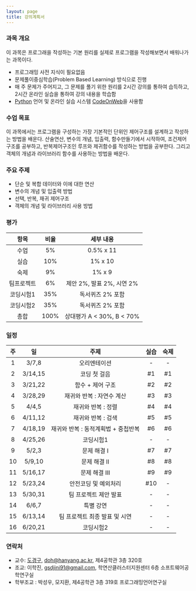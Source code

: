```yaml
---
layout: page
title: 강의계획서
---
```


### 과목 개요
이 과목은 프로그래을 작성하는 기본 원리를 실제로 프로그램을 작성해보면서 배워나가는 과목이다.
- 프로그래밍 사전 지식이 필요없음
- 문제풀이중심학습(Problem Based Learning) 방식으로 진행
- 매 주 문제가 주어지고, 그 문제를 풀기 위한 원리를 2시간 강의를 통하여 습득하고, 2시간 온라인 실습을 통하여 강의 내용을 학습함
- [Python](https://www.python.org/) 언어 및 온라인 실습 시스템 [CodeOnWeb](https://erica.codeonweb.com)을 사용함

### 수업 목표
이 과목에서는 프로그램을 구성하는 가장 기본적인 단위인 제어구조를 설계하고 작성하는 방법을 배운다. 산술연산, 변수의 개념, 입출력, 함수만들기에서 시작하여, 조건제어구조를 공부하고, 반복제어구조인 루프와 제귀함수를 작성하는 방법을 공부한다. 그리고 객체의 개념과 라이브러리 함수를 사용하는 방법을 배운다.

### 주요 주제
- 단순 및 복합 데이터와 이에 대한 연산
- 변수의 개념 및 입출력 방법
- 선택, 반복, 재귀 제어구조
- 객체의 개념 및 라이브러리 사용 방법

### 평가

| 항목 | 비율 | 세부 내용 |
|:---:|:---:|:---:|
| 수업 | 5% | 0.5% x 11 |
| 실습 | 10% | 1% x 10 |
| 숙제 | 9% | 1% x 9 |
| 팀프로젝트 | 6% | 제안 2%, 발표 2%, 시연 2% |
| 코딩시험1 | 35% | 독서퀴즈 2% 포함 |
| 코딩시험2 | 35% | 독서퀴즈 2% 포함 |
| 총합 | 100% | 상대평가 A < 30%, B < 70% |

### 일정

| 주 | 일 | 주제 | 실습 | 숙제 |
|:----:|:-----:|:-----:|:-----:|:-----:|
|  1  | 3/7,8 | 오리엔테이션 | - | - |
|  2  | 3/14,15 | 코딩 첫 걸음 | #1 | #1 |
|  3  | 3/21,22 | 함수 + 제어 구조 | #2 | #2 |
|  4  | 3/28,29 | 재귀와 반복 : 자연수 계산 | #3 | #3 |
|  5  | 4/4,5 | 재귀와 반복 : 정렬 | #4 | #4 |
|  6  | 4/11,12 | 재귀와 반복 : 검색 | #5 | #5 |
|  7  | 4/18,19 | 재귀와 반복 : 동적계획법 + 중첩반복 | #6 | #6 |
|  8  | 4/25,26 | 코딩시험1 | - | - |
|  9  | 5/2,3 | 문제 해결 I | #7 | #7 |
|  10 | 5/9,10 | 문제 해결 II | #8 | #8 |
|  11 | 5/16,17 | 문제 해결 III | #9 | #9 |
|  12 | 5/23,24 | 안전코딩 및 예외처리 | #10 | - |
|  13 | 5/30,31 | 팀 프로젝트 제안 발표 | - | - |
|  14 | 6/6,7 | 특별 강연 | - | - |
|  15 | 6/13,14 | 팀 프로젝트 최종 발표 및 시연 | - | - |
|  16 | 6/20,21 | 코딩시험2 | - | - |

### 연락처

-	교수: [도경구](http://softopians.github.io/doggzone), doh@hanyang.ac.kr, 제4공학관 3층 320호
-	조교: 이학진, gsdjini91@gmail.com, 학연산클러스터지원센터 6층 소프트웨어공학연구실
- 학부조교 : 박성우, 모지환, 제4공학관 3층 319호 프로그래밍언어연구실
